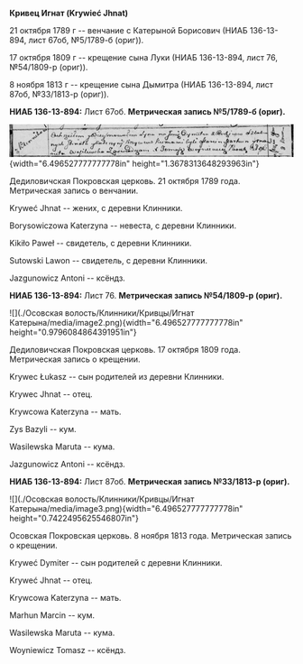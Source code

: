 **Кривец Игнат (Krywieć Jhnat)**

21 октября 1789 г -- венчание с Катерыной Борисович (НИАБ 136-13-894,
лист 67об, №5/1789-б (ориг)).

17 октября 1809 г -- крещение сына Луки (НИАБ 136-13-894, лист 76,
№54/1809-р (ориг)).

8 ноября 1813 г -- крещение сына Дымитра (НИАБ 136-13-894, лист 87об,
№33/1813-р (ориг)).

**НИАБ 136-13-894:** Лист 67об. **Метрическая запись №5/1789-б (ориг).**

![](./media/582396eebbdadab5a5fb84a55f19de14f439123a.png){width="6.496527777777778in"
height="1.3678313648293963in"}

Дедиловичская Покровская церковь. 21 октября 1789 года. Метрическая
запись о венчании.

Kryweć Jhnat -- жених, с деревни Клинники.

Borysowiczowa Katerzyna -- невеста, с деревни Клинники.

Kikiło Paweł -- свидетель, с деревни Клинники.

Sutowski Lawon -- свидетель, с деревни Клинники.

Jazgunowicz Antoni -- ксёндз.

**НИАБ 136-13-894:** Лист 76. **Метрическая запись №54/1809-р (ориг).**

![](./Осовская волость/Клинники/Кривцы/Игнат Катерына/media/image2.png){width="6.496527777777778in"
height="0.9796084864391951in"}

Дедиловичская Покровская церковь. 17 октября 1809 года. Метрическая
запись о крещении.

Krywec Łukasz -- сын родителей из деревни Клинники.

Krywec Jhnat -- отец.

Krywcowa Katerzyna -- мать.

Zys Bazyli -- кум.

Wasilewska Maruta -- кума.

Jazgunowicz Antoni -- ксёндз.

**НИАБ 136-13-894:** Лист 87об. **Метрическая запись №33/1813-р
(ориг).**

![](./Осовская волость/Клинники/Кривцы/Игнат Катерына/media/image3.png){width="6.496527777777778in"
height="0.7422495625546807in"}

Осовская Покровская церковь. 8 ноября 1813 года. Метрическая запись о
крещении.

Kryweć Dymiter -- сын родителей с деревни Клинники.

Kryweć Jhnat -- отец.

Krywcowa Katerzyna -- мать.

Marhun Marcin -- кум.

Wasilewska Maruta -- кума.

Woyniewicz Tomasz -- ксёндз.
